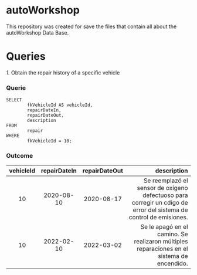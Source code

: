 # autoWorkshop
This repository was created for save the files that contain all about the autoWorkshop Data Base.

# Queries
*1.* Obtain the repair history of a specific vehicle

### Querie
~~~~mysql
SELECT
		fkVehicleId AS vehicleId,
		repairDateIn,
		repairDateOut,
		description
FROM
		repair
WHERE
		fkVehicleId = 10;	
~~~~

### Outcome
| vehicleId | repairDateIn | repairDateOut | description|
|:---------:|:------------:|:-------------:|------------------------------------------------------------------------------------------------------------------------:|
|        10 | 2020-08-10   | 2020-08-17    | Se reemplazó el sensor de oxígeno defectuoso para corregir un cdigo de error del sistema de control de emisiones.|
|        10 | 2022-02-10   | 2022-03-02    | Se le apagó en el camino. Se realizaron múltiples reparaciones en el sistema de encendido. |

